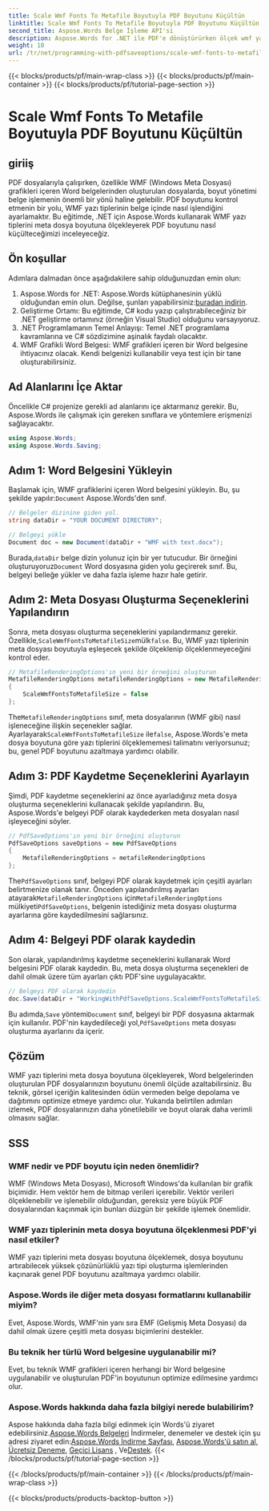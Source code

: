 ```yaml
---
title: Scale Wmf Fonts To Metafile Boyutuyla PDF Boyutunu Küçültün
linktitle: Scale Wmf Fonts To Metafile Boyutuyla PDF Boyutunu Küçültün
second_title: Aspose.Words Belge İşleme API'si
description: Aspose.Words for .NET ile PDF'e dönüştürürken ölçek wmf yazı tiplerini meta dosyası boyutuna küçültme kılavuzu.
weight: 10
url: /tr/net/programming-with-pdfsaveoptions/scale-wmf-fonts-to-metafile-size/
---
```


{{< blocks/products/pf/main-wrap-class >}}
{{< blocks/products/pf/main-container >}}
{{< blocks/products/pf/tutorial-page-section >}}

# Scale Wmf Fonts To Metafile Boyutuyla PDF Boyutunu Küçültün

## giriiş

PDF dosyalarıyla çalışırken, özellikle WMF (Windows Meta Dosyası) grafikleri içeren Word belgelerinden oluşturulan dosyalarda, boyut yönetimi belge işlemenin önemli bir yönü haline gelebilir. PDF boyutunu kontrol etmenin bir yolu, WMF yazı tiplerinin belge içinde nasıl işlendiğini ayarlamaktır. Bu eğitimde, .NET için Aspose.Words kullanarak WMF yazı tiplerini meta dosya boyutuna ölçekleyerek PDF boyutunu nasıl küçülteceğimizi inceleyeceğiz.

## Ön koşullar

Adımlara dalmadan önce aşağıdakilere sahip olduğunuzdan emin olun:

1. Aspose.Words for .NET: Aspose.Words kütüphanesinin yüklü olduğundan emin olun. Değilse, şunları yapabilirsiniz:[buradan indirin](https://releases.aspose.com/words/net/).
2. Geliştirme Ortamı: Bu eğitimde, C# kodu yazıp çalıştırabileceğiniz bir .NET geliştirme ortamınız (örneğin Visual Studio) olduğunu varsayıyoruz.
3. .NET Programlamanın Temel Anlayışı: Temel .NET programlama kavramlarına ve C# sözdizimine aşinalık faydalı olacaktır.
4. WMF Grafikli Word Belgesi: WMF grafikleri içeren bir Word belgesine ihtiyacınız olacak. Kendi belgenizi kullanabilir veya test için bir tane oluşturabilirsiniz.

## Ad Alanlarını İçe Aktar

Öncelikle C# projenize gerekli ad alanlarını içe aktarmanız gerekir. Bu, Aspose.Words ile çalışmak için gereken sınıflara ve yöntemlere erişmenizi sağlayacaktır.

```csharp
using Aspose.Words;
using Aspose.Words.Saving;
```

## Adım 1: Word Belgesini Yükleyin

 Başlamak için, WMF grafiklerini içeren Word belgesini yükleyin. Bu, şu şekilde yapılır:`Document` Aspose.Words'den sınıf.

```csharp
// Belgeler dizinine giden yol.
string dataDir = "YOUR DOCUMENT DIRECTORY";

// Belgeyi yükle
Document doc = new Document(dataDir + "WMF with text.docx");
```

 Burada,`dataDir` belge dizin yolunuz için bir yer tutucudur. Bir örneğini oluşturuyoruz`Document` Word dosyasına giden yolu geçirerek sınıf. Bu, belgeyi belleğe yükler ve daha fazla işleme hazır hale getirir.

## Adım 2: Meta Dosyası Oluşturma Seçeneklerini Yapılandırın

 Sonra, meta dosyası oluşturma seçeneklerini yapılandırmanız gerekir. Özellikle,`ScaleWmfFontsToMetafileSize`mülk`false`. Bu, WMF yazı tiplerinin meta dosyası boyutuyla eşleşecek şekilde ölçeklenip ölçeklenmeyeceğini kontrol eder.

```csharp
// MetafileRenderingOptions'ın yeni bir örneğini oluşturun
MetafileRenderingOptions metafileRenderingOptions = new MetafileRenderingOptions
{
    ScaleWmfFontsToMetafileSize = false
};
```

 The`MetafileRenderingOptions` sınıf, meta dosyalarının (WMF gibi) nasıl işleneceğine ilişkin seçenekler sağlar. Ayarlayarak`ScaleWmfFontsToMetafileSize` ile`false`, Aspose.Words'e meta dosya boyutuna göre yazı tiplerini ölçeklememesi talimatını veriyorsunuz; bu, genel PDF boyutunu azaltmaya yardımcı olabilir.

## Adım 3: PDF Kaydetme Seçeneklerini Ayarlayın

Şimdi, PDF kaydetme seçeneklerini az önce ayarladığınız meta dosya oluşturma seçeneklerini kullanacak şekilde yapılandırın. Bu, Aspose.Words'e belgeyi PDF olarak kaydederken meta dosyaları nasıl işleyeceğini söyler.

```csharp
// PdfSaveOptions'ın yeni bir örneğini oluşturun
PdfSaveOptions saveOptions = new PdfSaveOptions
{
    MetafileRenderingOptions = metafileRenderingOptions
};
```

 The`PdfSaveOptions` sınıf, belgeyi PDF olarak kaydetmek için çeşitli ayarları belirtmenize olanak tanır. Önceden yapılandırılmış ayarları atayarak`MetafileRenderingOptions` için`MetafileRenderingOptions` mülkiyeti`PdfSaveOptions`, belgenin istediğiniz meta dosyası oluşturma ayarlarına göre kaydedilmesini sağlarsınız.

## Adım 4: Belgeyi PDF olarak kaydedin

Son olarak, yapılandırılmış kaydetme seçeneklerini kullanarak Word belgesini PDF olarak kaydedin. Bu, meta dosya oluşturma seçenekleri de dahil olmak üzere tüm ayarları çıktı PDF'sine uygulayacaktır.


```csharp
// Belgeyi PDF olarak kaydedin
doc.Save(dataDir + "WorkingWithPdfSaveOptions.ScaleWmfFontsToMetafileSize.pdf", saveOptions);
```

 Bu adımda,`Save` yöntemi`Document` sınıf, belgeyi bir PDF dosyasına aktarmak için kullanılır. PDF'nin kaydedileceği yol,`PdfSaveOptions` meta dosyası oluşturma ayarlarını da içerir.

## Çözüm

WMF yazı tiplerini meta dosya boyutuna ölçekleyerek, Word belgelerinden oluşturulan PDF dosyalarınızın boyutunu önemli ölçüde azaltabilirsiniz. Bu teknik, görsel içeriğin kalitesinden ödün vermeden belge depolama ve dağıtımını optimize etmeye yardımcı olur. Yukarıda belirtilen adımları izlemek, PDF dosyalarınızın daha yönetilebilir ve boyut olarak daha verimli olmasını sağlar.

## SSS

### WMF nedir ve PDF boyutu için neden önemlidir?

WMF (Windows Meta Dosyası), Microsoft Windows'da kullanılan bir grafik biçimidir. Hem vektör hem de bitmap verileri içerebilir. Vektör verileri ölçeklenebilir ve işlenebilir olduğundan, gereksiz yere büyük PDF dosyalarından kaçınmak için bunları düzgün bir şekilde işlemek önemlidir.

### WMF yazı tiplerinin meta dosya boyutuna ölçeklenmesi PDF'yi nasıl etkiler?

WMF yazı tiplerini meta dosyası boyutuna ölçeklemek, dosya boyutunu artırabilecek yüksek çözünürlüklü yazı tipi oluşturma işlemlerinden kaçınarak genel PDF boyutunu azaltmaya yardımcı olabilir.

### Aspose.Words ile diğer meta dosyası formatlarını kullanabilir miyim?

Evet, Aspose.Words, WMF'nin yanı sıra EMF (Gelişmiş Meta Dosyası) da dahil olmak üzere çeşitli meta dosyası biçimlerini destekler.

### Bu teknik her türlü Word belgesine uygulanabilir mi?

Evet, bu teknik WMF grafikleri içeren herhangi bir Word belgesine uygulanabilir ve oluşturulan PDF'in boyutunun optimize edilmesine yardımcı olur.

### Aspose.Words hakkında daha fazla bilgiyi nerede bulabilirim?

 Aspose hakkında daha fazla bilgi edinmek için Words'ü ziyaret edebilirsiniz.[Aspose.Words Belgeleri](https://reference.aspose.com/words/net/) İndirmeler, denemeler ve destek için şu adresi ziyaret edin:[Aspose.Words İndirme Sayfası](https://releases.aspose.com/words/net/), [Aspose.Words'ü satın al](https://purchase.aspose.com/buy), [Ücretsiz Deneme](https://releases.aspose.com/), [Geçici Lisans](https://purchase.aspose.com/temporary-license/) , Ve[Destek](https://forum.aspose.com/c/words/8).
{{< /blocks/products/pf/tutorial-page-section >}}

{{< /blocks/products/pf/main-container >}}
{{< /blocks/products/pf/main-wrap-class >}}

{{< blocks/products/products-backtop-button >}}
